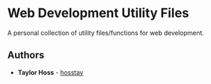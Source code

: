 # Web Development Utility Files

A personal collection of utility files/functions for web development.

## Authors

* **Taylor Hoss** - [hosstay](https://github.com/hosstay)